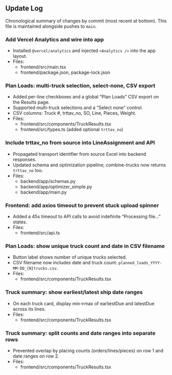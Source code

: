 ## Update Log

Chronological summary of changes by commit (most recent at bottom). This file is maintained alongside pushes to `main`.

### Add Vercel Analytics and wire into app
- Installed `@vercel/analytics` and injected `<Analytics />` into the app layout.
- Files:
  - frontend/src/main.tsx
  - frontend/package.json, package-lock.json

### Plan Loads: multi-truck selection, select-none, CSV export
- Added per-line checkboxes and a global “Plan Loads” CSV export on the Results page.
- Supported multi-truck selections and a “Select none” control.
- CSV columns: Truck #, trttav_no, SO, Line, Pieces, Weight.
- Files:
  - frontend/src/components/TruckResults.tsx
  - frontend/src/types.ts (added optional `trttav_no`)

### Include trttav_no from source into LineAssignment and API
- Propagated transport identifier from source Excel into backend responses.
- Updated schema and optimization pipeline; combine-trucks now returns `trttav_no` too.
- Files:
  - backend/app/schemas.py
  - backend/app/optimizer_simple.py
  - backend/app/main.py

### Frontend: add axios timeout to prevent stuck upload spinner
- Added a 45s timeout to API calls to avoid indefinite “Processing file…” states.
- Files:
  - frontend/src/api.ts

### Plan Loads: show unique truck count and date in CSV filename
- Button label shows number of unique trucks selected.
- CSV filename now includes date and truck count: `planned_loads_YYYY-MM-DD_{N}trucks.csv`.
- Files:
  - frontend/src/components/TruckResults.tsx

### Truck summary: show earliest/latest ship date ranges
- On each truck card, display min→max of earliestDue and latestDue across its lines.
- Files:
  - frontend/src/components/TruckResults.tsx

### Truck summary: split counts and date ranges into separate rows
- Prevented overlap by placing counts (orders/lines/pieces) on row 1 and date ranges on row 2.
- Files:
  - frontend/src/components/TruckResults.tsx


